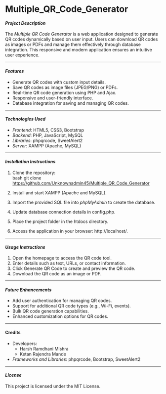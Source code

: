 # Multiple_QR_Code_Generator

#### *Project Description*  
The *Multiple QR Code Generator* is a web application designed to generate QR codes dynamically based on user input. Users can download QR codes as images or PDFs and manage them effectively through database integration. This responsive and modern application ensures an intuitive user experience.

---

#### *Features*  
- Generate QR codes with custom input details.  
- Save QR codes as image files (JPEG/PNG) or PDFs.  
- Real-time QR code generation using PHP and Ajax.  
- Responsive and user-friendly interface.  
- Database integration for saving and managing QR codes.  

---

#### *Technologies Used*  
- *Frontend*: HTML5, CSS3, Bootstrap 
- *Backend*: PHP, JavaScript, MySQL  
- *Libraries*: phpqrcode, SweetAlert2  
- *Server*: XAMPP (Apache, MySQL)  

---

#### *Installation Instructions*  
1. Clone the repository:  
   bash
   git clone https://github.com/Unknownadmin45/Multiple_QR_Code_Generator
     
2. Install and start XAMPP (Apache and MySQL).  
3. Import the provided SQL file into *phpMyAdmin* to create the database.  
4. Update database connection details in config.php.  
5. Place the project folder in the htdocs directory.  
6. Access the application in your browser: http://localhost/<project-folder>.  

---

#### *Usage Instructions*  
1. Open the homepage to access the QR code tool.  
2. Enter details such as text, URLs, or contact information.  
3. Click Generate QR Code to create and preview the QR code.  
4. Download the QR code as an image or PDF.  

---

#### *Future Enhancements*  
- Add user authentication for managing QR codes.  
- Support for additional QR code types (e.g., Wi-Fi, events).  
- Bulk QR code generation capabilities.  
- Enhanced customization options for QR codes.  

---

#### Credits
- Developers:
  - Harsh Ramdhani Mishra  
  - Ketan Rajendra Mande  
- *Frameworks and Libraries*: phpqrcode, Bootstrap, SweetAlert2  

---

#### *License*  
This project is licensed under the MIT License.
